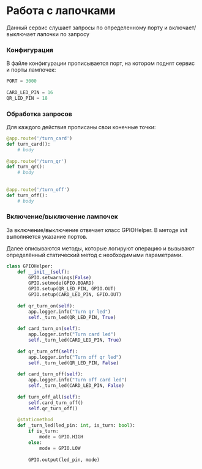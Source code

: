 # Работа с лапочками
Данный сервис слушает запросы по определенному порту и включает/выключает лапочки по запросу
### Конфигурация
В файле конфигурации прописывается порт, на котором поднят сервис и порты лампочек:
```python
PORT = 3000  
  
CARD_LED_PIN = 16  
QR_LED_PIN = 18
```
### Обработка запросов
Для каждого действия прописаны свои конечные точки:
```python
@app.route('/turn_card')  
def turn_card():  
    # body
  
@app.route('/turn_qr')  
def turn_qr():  
    # body 
  
  
@app.route('/turn_off')  
def turn_off():  
    # body
```
### Включение/выключение лампочек
За включение/выключение отвечает класс GPIOHelper. В методе *init* выполняется указание портов.

Далее описываются методы, которые логируют операцию и вызывают определённый статический метод с необходимыми параметрами.
```python
class GPIOHelper:  
    def __init__(self):  
        GPIO.setwarnings(False)  
        GPIO.setmode(GPIO.BOARD)  
        GPIO.setup(QR_LED_PIN, GPIO.OUT)  
        GPIO.setup(CARD_LED_PIN, GPIO.OUT)  
  
    def qr_turn_on(self):  
        app.logger.info("Turn qr led")  
        self._turn_led(QR_LED_PIN, True)  
  
    def card_turn_on(self):  
        app.logger.info("Turn card led")  
        self._turn_led(CARD_LED_PIN, True)  
  
    def qr_turn_off(self):  
        app.logger.info("Turn off qr led")  
        self._turn_led(QR_LED_PIN, False)  
  
    def card_turn_off(self):  
        app.logger.info("Turn off card led")  
        self._turn_led(CARD_LED_PIN, False)  
  
    def turn_off_all(self):  
        self.card_turn_off()  
        self.qr_turn_off()  
  
    @staticmethod  
 	def _turn_led(led_pin: int, is_turn: bool):  
        if is_turn:  
            mode = GPIO.HIGH  
        else:  
            mode = GPIO.LOW  
  
        GPIO.output(led_pin, mode)
```